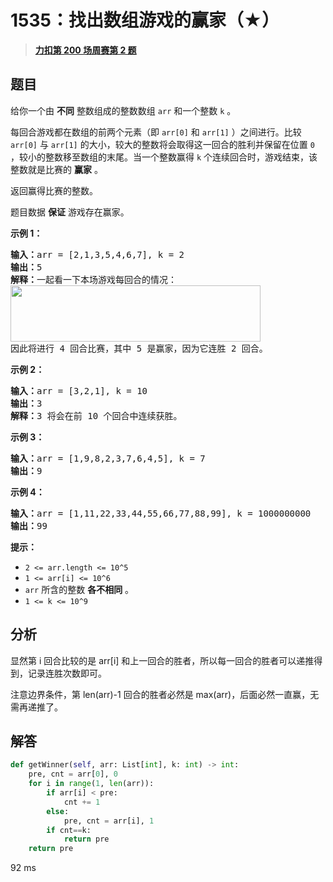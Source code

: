 # 1535：找出数组游戏的赢家（★）


> <u>**[力扣第 200 场周赛第 2 题](https://leetcode.cn/problems/find-the-winner-of-an-array-game/)**</u>

## 题目

<p>给你一个由 <strong>不同</strong> 整数组成的整数数组 <code>arr</code> 和一个整数 <code>k</code> 。</p>

<p>每回合游戏都在数组的前两个元素（即 <code>arr[0]</code> 和 <code>arr[1]</code> ）之间进行。比较 <code>arr[0]</code> 与 <code>arr[1]</code> 的大小，较大的整数将会取得这一回合的胜利并保留在位置 <code>0</code> ，较小的整数移至数组的末尾。当一个整数赢得 <code>k</code> 个连续回合时，游戏结束，该整数就是比赛的 <strong>赢家</strong> 。</p>

<p>返回赢得比赛的整数。</p>

<p>题目数据 <strong>保证</strong> 游戏存在赢家。</p>



<p><strong>示例 1：</strong></p>

<pre><strong>输入：</strong>arr = [2,1,3,5,4,6,7], k = 2
<strong>输出：</strong>5
<strong>解释：</strong>一起看一下本场游戏每回合的情况：
<img alt="" src="https://assets.leetcode-cn.com/aliyun-lc-upload/uploads/2020/07/30/q-example.png" style="height: 90px; width: 400px;">
因此将进行 4 回合比赛，其中 5 是赢家，因为它连胜 2 回合。
</pre>

<p><strong>示例 2：</strong></p>

<pre><strong>输入：</strong>arr = [3,2,1], k = 10
<strong>输出：</strong>3
<strong>解释：</strong>3 将会在前 10 个回合中连续获胜。
</pre>

<p><strong>示例 3：</strong></p>

<pre><strong>输入：</strong>arr = [1,9,8,2,3,7,6,4,5], k = 7
<strong>输出：</strong>9
</pre>

<p><strong>示例 4：</strong></p>

<pre><strong>输入：</strong>arr = [1,11,22,33,44,55,66,77,88,99], k = 1000000000
<strong>输出：</strong>99
</pre>



<p><strong>提示：</strong></p>

<ul>
<li><code>2 &lt;= arr.length &lt;= 10^5</code></li>
<li><code>1 &lt;= arr[i] &lt;= 10^6</code></li>
<li><code>arr</code> 所含的整数 <strong>各不相同</strong> 。</li>
<li><code>1 &lt;= k &lt;= 10^9</code></li>
</ul>


## 分析

显然第 i 回合比较的是 arr[i] 和上一回合的胜者，所以每一回合的胜者可以递推得到，记录连胜次数即可。

注意边界条件，第 len(arr)-1 回合的胜者必然是 max(arr)，后面必然一直赢，无需再递推了。

## 解答

```python
def getWinner(self, arr: List[int], k: int) -> int:
	pre, cnt = arr[0], 0
	for i in range(1, len(arr)):
		if arr[i] < pre:
			cnt += 1
		else:
			pre, cnt = arr[i], 1
		if cnt==k:
			return pre
	return pre
```

92 ms



